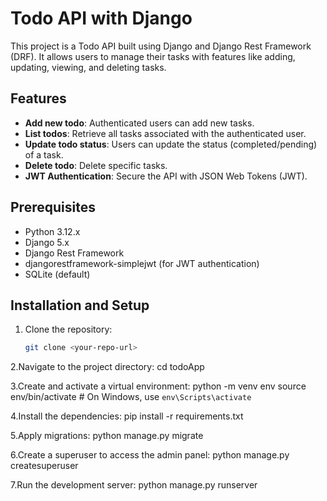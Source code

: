 # Todo API with Django

This project is a Todo API built using Django and Django Rest Framework (DRF). It allows users to manage their tasks with features like adding, updating, viewing, and deleting tasks.

## Features
- **Add new todo**: Authenticated users can add new tasks.
- **List todos**: Retrieve all tasks associated with the authenticated user.
- **Update todo status**: Users can update the status (completed/pending) of a task.
- **Delete todo**: Delete specific tasks.
- **JWT Authentication**: Secure the API with JSON Web Tokens (JWT).

## Prerequisites
- Python 3.12.x
- Django 5.x
- Django Rest Framework
- djangorestframework-simplejwt (for JWT authentication)
- SQLite (default)

## Installation and Setup

1. Clone the repository:
   ```bash
   git clone <your-repo-url>

2.Navigate to the project directory:
cd todoApp

3.Create and activate a virtual environment:
python -m venv env
source env/bin/activate   # On Windows, use `env\Scripts\activate`

4.Install the dependencies:
pip install -r requirements.txt

5.Apply migrations:
python manage.py migrate

6.Create a superuser to access the admin panel:
python manage.py createsuperuser

7.Run the development server:
python manage.py runserver




